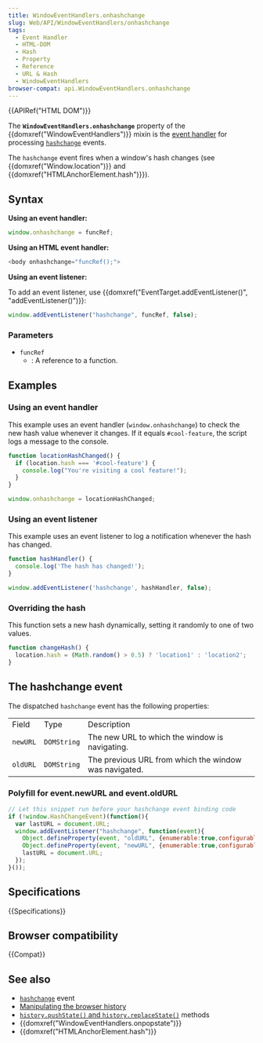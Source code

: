 ```yaml
---
title: WindowEventHandlers.onhashchange
slug: Web/API/WindowEventHandlers/onhashchange
tags:
  - Event Handler
  - HTML-DOM
  - Hash
  - Property
  - Reference
  - URL & Hash
  - WindowEventHandlers
browser-compat: api.WindowEventHandlers.onhashchange
---
```

{{APIRef("HTML DOM")}}

The **`WindowEventHandlers.onhashchange`** property of the
{{domxref("WindowEventHandlers")}} mixin is the [event handler](/en-US/docs/Web/Events/Event_handlers) for
processing
[`hashchange`](/en-US/docs/Web/API/Window/hashchange_event)
events.

The `hashchange` event fires when a window's hash changes (see
{{domxref("Window.location")}} and {{domxref("HTMLAnchorElement.hash")}}).

## Syntax

**Using an event handler:**

```js
window.onhashchange = funcRef;
```

**Using an HTML event handler:**

```js
<body onhashchange="funcRef();">
```

**Using an event listener:**

To add an event listener, use {{domxref("EventTarget.addEventListener()",
  "addEventListener()")}}:

```js
window.addEventListener("hashchange", funcRef, false);
```

### Parameters

- `funcRef`
  - : A reference to a function.

## Examples

### Using an event handler

This example uses an event handler (`window.onhashchange`) to check the new
hash value whenever it changes. If it equals `#cool-feature`, the script logs
a message to the console.

```js
function locationHashChanged() {
  if (location.hash === '#cool-feature') {
    console.log("You're visiting a cool feature!");
  }
}

window.onhashchange = locationHashChanged;
```

### Using an event listener

This example uses an event listener to log a notification whenever the hash has
changed.

```js
function hashHandler() {
  console.log('The hash has changed!');
}

window.addEventListener('hashchange', hashHandler, false);
```

### Overriding the hash

This function sets a new hash dynamically, setting it randomly to one of two values.

```js
function changeHash() {
  location.hash = (Math.random() > 0.5) ? 'location1' : 'location2';
}
```

## The hashchange event

The dispatched `hashchange` event has the following properties:

<table class="standard-table">
  <tbody>
    <tr>
      <td class="header">Field</td>
      <td class="header">Type</td>
      <td class="header">Description</td>
    </tr>
    <tr>
      <td><code>newURL</code></td>
      <td><code>DOMString</code></td>
      <td>The new URL to which the window is navigating.</td>
    </tr>
    <tr>
      <td><code>oldURL</code></td>
      <td><code>DOMString</code></td>
      <td>The previous URL from which the window was navigated.</td>
    </tr>
  </tbody>
</table>

### Polyfill for event.newURL and event.oldURL

```js
// Let this snippet run before your hashchange event binding code
if (!window.HashChangeEvent)(function(){
  var lastURL = document.URL;
  window.addEventListener("hashchange", function(event){
    Object.defineProperty(event, "oldURL", {enumerable:true,configurable:true,value:lastURL});
    Object.defineProperty(event, "newURL", {enumerable:true,configurable:true,value:document.URL});
    lastURL = document.URL;
  });
}());
```

## Specifications

{{Specifications}}

## Browser compatibility

{{Compat}}

## See also

- [`hashchange`](/en-US/docs/Web/API/Window/hashchange_event)
  event
- [Manipulating the browser history](/en-US/docs/Web/API/History_API "DOM/Manipulating the browser history")
- [`history.pushState()` and
  `history.replaceState()`](/en-US/docs/Web/API/Window/history) methods
- {{domxref("WindowEventHandlers.onpopstate")}}
- {{domxref("HTMLAnchorElement.hash")}}
